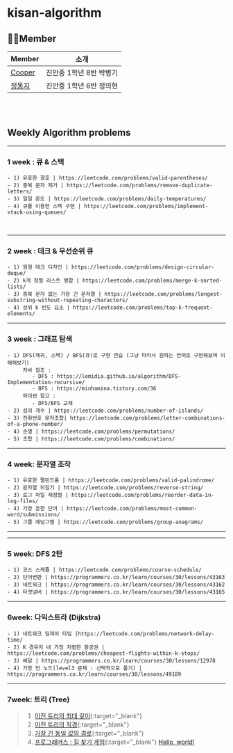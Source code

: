 # kisan-algorithm
## 🧑‍💻Member
| Member| 소개 |
|--- | --- |
| [Cooper](https://github.com/pbg0205)| 진안중 1학년 8반 박병기 |
|[정동지](https://github.com/UihyunJeong)| 진안중 1학년 6반 정의현 |

<br>
<br>
    

## Weekly Algorithm problems
-------------------------------
### 1 week : 큐 & 스택
    - 1) 유효한 괄호 | https://leetcode.com/problems/valid-parentheses/
    - 2) 중복 문자 제거 | https://leetcode.com/problems/remove-duplicate-letters/
    - 3) 일일 온도 | https://leetcode.com/problems/daily-temperatures/
    - 4) 큐를 이용한 스택 구현 | https://leetcode.com/problems/implement-stack-using-queues/
<br>

-------------------------------

### 2 week : 데크 & 우선순위 큐

    - 1) 원형 데크 디자인 | https://leetcode.com/problems/design-circular-deque/
    - 2) k개 정렬 리스트 병합 | https://leetcode.com/problems/merge-k-sorted-lists/
    - 3) 중복 문자 없는 가장 긴 문자열 | https://leetcode.com/problems/longest-substring-without-repeating-characters/
    - 4) 상위 k 빈도 요소 | https://leetcode.com/problems/top-k-frequent-elements/

-------------------------------

### 3 week : 그래프 탐색

    - 1) DFS(재귀, 스택) / BFS(큐)로 구현 연습 (그냥 따라서 원하는 언어로 구현해보며 이해해보기)
         자바 참조 :
            - DFS : https://lemidia.github.io/algorithm/DFS-Implementation-recursive/
            - BFS : https://minhamina.tistory.com/36
         파이썬 참고 :
            - DFS/BFS 교재
    - 2) 섬의 개수 | https://leetcode.com/problems/number-of-islands/
    - 3) 전화번호 문자조합| https://leetcode.com/problems/letter-combinations-of-a-phone-number/
    - 4) 순열 | https://leetcode.com/problems/permutations/
    - 5) 조합 | https://leetcode.com/problems/combinations/

---

### 4 week: 문자열 조작

```
- 1) 유효한 팰린드롬 | https://leetcode.com/problems/valid-palindrome/
- 2) 문자열 뒤집기 | https://leetcode.com/problems/reverse-string/
- 3) 로그 파일 재정렬 | https://leetcode.com/problems/reorder-data-in-log-files/
- 4) 가장 흔한 단어 | https://leetcode.com/problems/most-common-word/submissions/
- 5) 그룹 애넘그램 | https://leetcode.com/problems/group-anagrams/
```

---

---
### 5 week: DFS 2탄 

```
- 1) 코스 스케쥴 | https://leetcode.com/problems/course-schedule/
- 2) 단어변환 | https://programmers.co.kr/learn/courses/30/lessons/43163
- 3) 네트워크 | https://programmers.co.kr/learn/courses/30/lessons/43162
- 4) 타겟넘버 | https://programmers.co.kr/learn/courses/30/lessons/43165
```

---

### 6week: 다익스트라 (Dijkstra)

```
- 1) 네트워크 딜레이 타임 |https://leetcode.com/problems/network-delay-time/
- 2) K 경유지 내 가장 저렴한 항공권 | https://leetcode.com/problems/cheapest-flights-within-k-stops/
- 3) 배달 | https://programmers.co.kr/learn/courses/30/lessons/12978
- 4) 가장 먼 노드(level3 문제 : 선택적으로 풀기) | https://programmers.co.kr/learn/courses/30/lessons/49189
```

---

### 7week: 트리 (Tree)

> 1. [이진 트리의 최대 깊이](https://leetcode.com/problems/maximum-depth-of-binary-tree/){:target="_blank"}
> 2. [이진 트리의 직경](https://leetcode.com/problems/diameter-of-binary-tree/){:target="_blank"}
> 3. [가장 긴 동일 값의 경로](https://leetcode.com/problems/longest-univalue-path/){:target="_blank"}
> 4. [프로그래머스 : 길 찾기 게임](https://programmers.co.kr/learn/courses/30/lessons/42892){:target="_blank"}
<a href="http://example.com/" target="_blank">Hello, world!</a>
